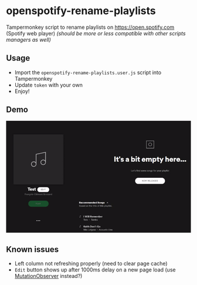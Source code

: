 # openspotify-rename-playlists
Tampermonkey script to rename playlists on https://open.spotify.com (Spotify web player)
*(should be more or less compatible with other scripts managers as well)*

## Usage
 - Import the `openspotify-rename-playlists.user.js` script into Tampermonkey
 - Update `token` with your own
 - Enjoy!
 
## Demo

![](demo.gif)

## Known issues
 - Left column not refreshing properly (need to clear page cache)
 - `Edit` button shows up after 1000ms delay on a new page load (use [MutationObserver](https://developer.mozilla.org/en-US/docs/Web/API/MutationObserver) instead?)
